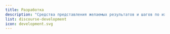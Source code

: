 ```yaml
---
title: Разработка
description: "Средства представления желаемых результатов и шагов по их достижению"
list: discourse-development
icon: development.svg
---
```

